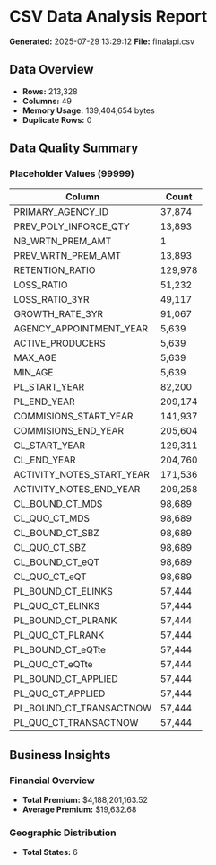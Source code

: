 # CSV Data Analysis Report
**Generated:** 2025-07-29 13:29:12
**File:** finalapi.csv

## Data Overview
- **Rows:** 213,328
- **Columns:** 49
- **Memory Usage:** 139,404,654 bytes
- **Duplicate Rows:** 0

## Data Quality Summary

### Placeholder Values (99999)
| Column | Count |
|--------|-------|
| PRIMARY_AGENCY_ID | 37,874 |
| PREV_POLY_INFORCE_QTY | 13,893 |
| NB_WRTN_PREM_AMT | 1 |
| PREV_WRTN_PREM_AMT | 13,893 |
| RETENTION_RATIO | 129,978 |
| LOSS_RATIO | 51,232 |
| LOSS_RATIO_3YR | 49,117 |
| GROWTH_RATE_3YR | 91,067 |
| AGENCY_APPOINTMENT_YEAR | 5,639 |
| ACTIVE_PRODUCERS | 5,639 |
| MAX_AGE | 5,639 |
| MIN_AGE | 5,639 |
| PL_START_YEAR | 82,200 |
| PL_END_YEAR | 209,174 |
| COMMISIONS_START_YEAR | 141,937 |
| COMMISIONS_END_YEAR | 205,604 |
| CL_START_YEAR | 129,311 |
| CL_END_YEAR | 204,760 |
| ACTIVITY_NOTES_START_YEAR | 171,536 |
| ACTIVITY_NOTES_END_YEAR | 209,258 |
| CL_BOUND_CT_MDS | 98,689 |
| CL_QUO_CT_MDS | 98,689 |
| CL_BOUND_CT_SBZ | 98,689 |
| CL_QUO_CT_SBZ | 98,689 |
| CL_BOUND_CT_eQT | 98,689 |
| CL_QUO_CT_eQT | 98,689 |
| PL_BOUND_CT_ELINKS | 57,444 |
| PL_QUO_CT_ELINKS | 57,444 |
| PL_BOUND_CT_PLRANK | 57,444 |
| PL_QUO_CT_PLRANK | 57,444 |
| PL_BOUND_CT_eQTte | 57,444 |
| PL_QUO_CT_eQTte | 57,444 |
| PL_BOUND_CT_APPLIED | 57,444 |
| PL_QUO_CT_APPLIED | 57,444 |
| PL_BOUND_CT_TRANSACTNOW | 57,444 |
| PL_QUO_CT_TRANSACTNOW | 57,444 |

## Business Insights
### Financial Overview
- **Total Premium:** $4,188,201,163.52
- **Average Premium:** $19,632.68

### Geographic Distribution
- **Total States:** 6